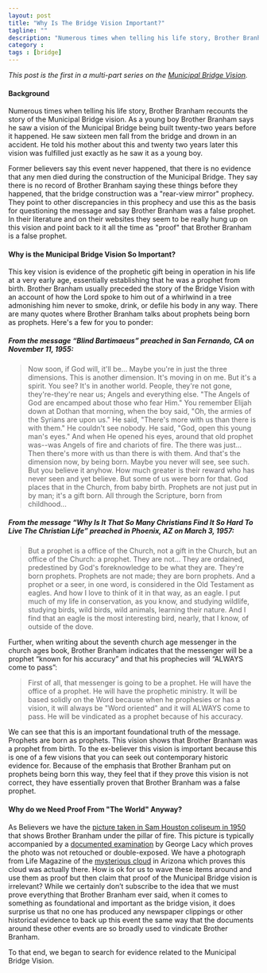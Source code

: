 ```yaml
---
layout: post
title: "Why Is The Bridge Vision Important?"
tagline: ""
description: "Numerous times when telling his life story, Brother Branham recounts the story of the Municipal Bridge vision.  The vision is evidence of the prophetic gift being in operation in his life at a very early age, essentially establishing that he was a prophet from birth."
category : 
tags : [bridge]
---
```

_This post is the first in a multi-part series on the <a href="/tags.html#bridge-ref">Municipal Bridge Vision</a>._

#### Background

Numerous times when telling his life story, Brother Branham recounts the story of the Municipal Bridge vision.  As a young boy Brother Branham says he saw a vision of the Municipal Bridge being built twenty-two years before it happened.  He saw sixteen men fall from the bridge and drown in an accident.  He told his mother about this and twenty two years later this vision was fulfilled just exactly as he saw it as a young boy.  

Former believers say this event never happened, that there is no evidence that any men died during the construction of the Municipal Bridge.  They say there is no record of Brother Branham saying these things before they happened, that the bridge construction was a "rear-view mirror" prophecy.  They point to other discrepancies in this prophecy and use this as the basis for questioning the message and say Brother Branham was a false prophet.  In their literature and on their websites they seem to be really hung up on this vision and point back to it all the time as "proof" that Brother Branham is a false prophet.

#### Why is the Municipal Bridge Vision So Important?

This key vision is evidence of the prophetic gift being in operation in his life at a very early age, essentially establishing that he was a prophet from birth.  Brother Branham usually preceded the story of the Bridge Vision with an account of how the Lord spoke to him out of a whirlwind in a tree admonishing him never to smoke, drink, or defile his body in any way.  There are many quotes where Brother Branham talks about prophets being born as prophets.  Here's a few for you to ponder:

##### From the message “Blind Bartimaeus” preached in San Fernando, CA on November 11, 1955:

>Now soon, if God will, it'll be... Maybe you're in just the three dimensions. This is another dimension. It's moving in on me. But it's a spirit. You see? It's in another world.
>People, they're not gone, they're-they're near us; Angels and everything else. "The Angels of God are encamped about those who fear Him."
>You remember Elijah down at Dothan that morning, when the boy said, "Oh, the armies of the Syrians are upon us."
>He said, "There's more with us than there is with them." He couldn't see nobody. He said, "God, open this young man's eyes."
>And when He opened his eyes, around that old prophet was--was Angels of fire and chariots of fire. The there was just... Then there's more with us than there is with them.
>And that's the dimension now, by being born. Maybe you never will see, see such. But you believe it anyhow. How much greater is their reward who has never seen and yet believe. But some of us were born for that. God places that in the Church, from baby birth. Prophets are not just put in by man; it's a gift born. All through the Scripture, born from childhood...

##### From the message “Why Is It That So Many Christians Find It So Hard To Live The Christian Life” preached in Phoenix, AZ on March 3, 1957:

>But a prophet is a office of the Church, not a gift in the Church, but an office of the Church: a prophet. They are not... They are ordained, predestined by God's foreknowledge to be what they are. They're born prophets. Prophets are not made; they are born prophets. And a prophet or a seer, in one word, is considered in the Old Testament as eagles. And how I love to think of it in that way, as an eagle.
>I put much of my life in conservation, as you know, and studying wildlife, studying birds, wild birds, wild animals, learning their nature. And I find that an eagle is the most interesting bird, nearly, that I know, of outside of the dove.

Further, when writing about the seventh church age messenger in the church ages book, Brother Branham indicates that the messenger will be a prophet “known for his accuracy” and that his prophecies will “ALWAYS come to pass”:

>First of all, that messenger is going to be a prophet. He will have the office of a prophet. He will have the prophetic ministry. It will be based solidly on the Word because when he prophesies or has a vision, it will always be "Word oriented" and it will ALWAYS come to pass. He will be vindicated as a prophet because of his accuracy.

We can see that this is an important foundational truth of the message.  Prophets are born as prophets.  This vision shows that Brother Branham was a prophet from birth.  To the ex-believer this vision is important because this is one of a few visions that you can seek out contemporary historic evidence for.  Because of the emphasis that Brother Branham put on prophets being born this way, they feel that if they prove this vision is not correct, they have essentially proven that Brother Branham was a false prophet.

#### Why do we Need Proof From "The World" Anyway?

As Believers we have the [picture taken in Sam Houston coliseum in 1950](http://branham.org/opc/proddetail.aspx?pid=10577) that shows Brother Branham under the pillar of fire.  This picture is typically accompanied by a [documented examination](http://en.believethesign.com/index.php/File:George_Lacy_Doc2.jpg) by George Lacy which proves the photo was not retouched or double-exposed.  We have a photograph from Life Magazine of the [mysterious cloud](http://books.google.com/books?id=2kgEAAAAMBAJ&lpg=PA3&hl=En&pg=PA112#v=onepage&q&f=false) in Arizona which proves this cloud was actually there.  How is ok for us to wave these items around and use them as proof but then claim that proof of the Municipal Bridge vision is irrelevant?  While we certainly don’t subscribe to the idea that we must prove everything that Brother Branham ever said, when it comes to something as foundational and important as the bridge vision, it does surprise us that no one has produced any newspaper clippings or other historical evidence to back up this event the same way that the documents around these other events are so broadly used to vindicate Brother Branham.

To that end, we began to search for evidence related to the Municipal Bridge Vision. 